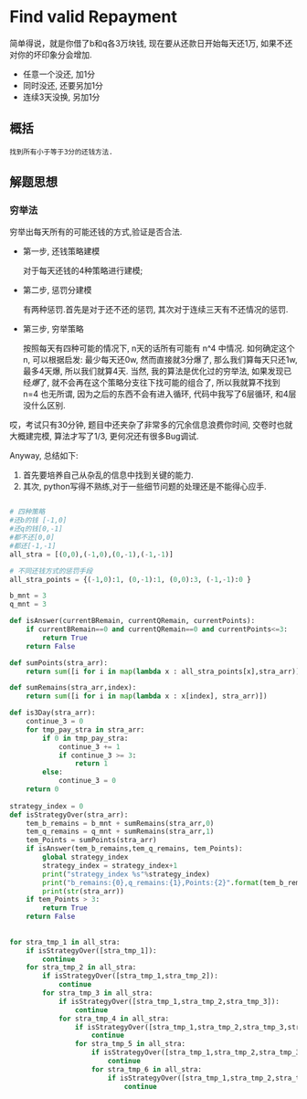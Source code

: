 # Find valid Repayment
简单得说，就是你借了b和q各3万块钱, 现在要从还款日开始每天还1万, 如果不还对你的坏印象分会增加.
- 任意一个没还, 加1分
- 同时没还, 还要另加1分
- 连续3天没换, 另加1分

 
## 概括
    找到所有小于等于3分的还钱方法. 
    
## 解题思想
### 穷举法
穷举出每天所有的可能还钱的方式,验证是否合法.

- 第一步, 还钱策略建模
    
    对于每天还钱的4种策略进行建模; 

- 第二步, 惩罚分建模

    有两种惩罚.首先是对于还不还的惩罚, 其次对于连续三天有不还情况的惩罚.
    
- 第三步, 穷举策略

    按照每天有四种可能的情况下, n天的话所有可能有 n^4 中情况.
    如何确定这个n, 可以根据启发: 最少每天还0w, 然而直接就3分爆了, 那么我们算每天只还1w, 最多4天爆, 所以我们就算4天.
    当然, 我的算法是优化过的穷举法, 如果发现已经*爆*了, 就不会再在这个策略分支往下找可能的组合了, 所以我就算不找到 n=4 也无所谓,
    因为之后的东西不会有进入循环, 代码中我写了6层循环, 和4层没什么区别.

哎，考试只有30分钟, 题目中还夹杂了非常多的冗余信息浪费你时间, 交卷时也就大概建完模, 算法才写了1/3, 更何况还有很多Bug调试.


Anyway, 总结如下:
1. 首先要培养自己从杂乱的信息中找到关键的能力.
2. 其次, python写得不熟练,对于一些细节问题的处理还是不能得心应手.

 
```python 

# 四种策略
#还b的钱 [-1,0]
#还q的钱[0,-1]
#都不还[0,0]
#都还[-1,-1]
all_stra = [(0,0),(-1,0),(0,-1),(-1,-1)]

# 不同还钱方式的惩罚手段
all_stra_points = {(-1,0):1, (0,-1):1, (0,0):3, (-1,-1):0 }

b_mnt = 3
q_mnt = 3

def isAnswer(currentBRemain, currentQRemain, currentPoints):
    if currentBRemain==0 and currentQRemain==0 and currentPoints<=3:
        return True
    return False

def sumPoints(stra_arr):
    return sum([i for i in map(lambda x : all_stra_points[x],stra_arr)])+is3Day(stra_arr)

def sumRemains(stra_arr,index):
    return sum([i for i in map(lambda x : x[index], stra_arr)])

def is3Day(stra_arr):
    continue_3 = 0
    for tmp_pay_stra in stra_arr:
        if 0 in tmp_pay_stra:
            continue_3 += 1
            if continue_3 >= 3:
                return 1
        else:
            continue_3 = 0
    return 0
    
strategy_index = 0
def isStrategyOver(stra_arr):
    tem_b_remains = b_mnt + sumRemains(stra_arr,0)
    tem_q_remains = q_mnt + sumRemains(stra_arr,1)
    tem_Points = sumPoints(stra_arr)
    if isAnswer(tem_b_remains,tem_q_remains, tem_Points):
        global strategy_index
        strategy_index = strategy_index+1
        print("strategy_index %s"%strategy_index)
        print("b_remains:{0},q_remains:{1},Points:{2}".format(tem_b_remains,tem_q_remains,tem_Points))
        print(str(stra_arr))
    if tem_Points > 3:
        return True
    return False
        
        
for stra_tmp_1 in all_stra:
    if isStrategyOver([stra_tmp_1]):
        continue
    for stra_tmp_2 in all_stra:
        if isStrategyOver([stra_tmp_1,stra_tmp_2]):
            continue
        for stra_tmp_3 in all_stra:
            if isStrategyOver([stra_tmp_1,stra_tmp_2,stra_tmp_3]):
                continue
            for stra_tmp_4 in all_stra:
                if isStrategyOver([stra_tmp_1,stra_tmp_2,stra_tmp_3,stra_tmp_4]):
                    continue
                for stra_tmp_5 in all_stra:
                    if isStrategyOver([stra_tmp_1,stra_tmp_2,stra_tmp_3,stra_tmp_4,stra_tmp_5]):
                        continue
                    for stra_tmp_6 in all_stra:
                        if isStrategyOver([stra_tmp_1,stra_tmp_2,stra_tmp_3,stra_tmp_4,stra_tmp_5, stra_tmp_6]):
                            continue

```
